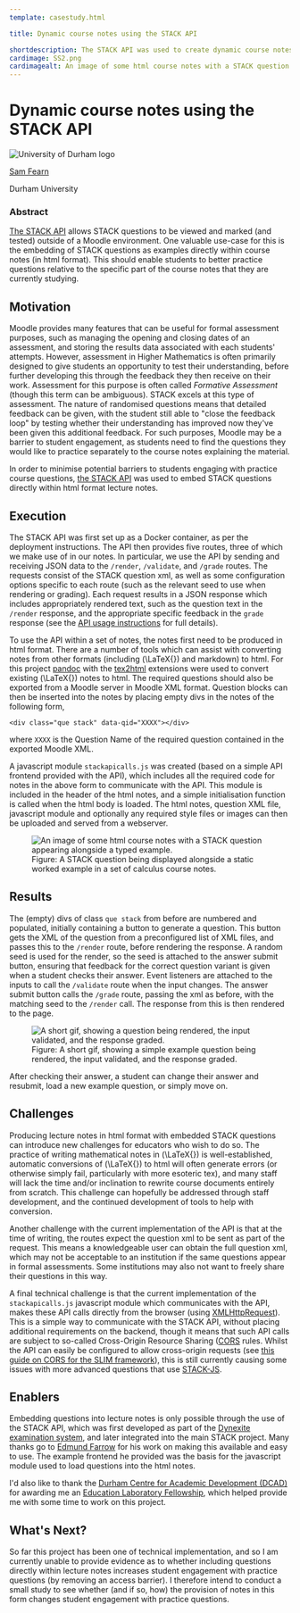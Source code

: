 ```yaml
---
template: casestudy.html

title: Dynamic course notes using the STACK API

shortdescription: The STACK API was used to create dynamic course notes which embed interactive STACK questions alongside other examples directly within accessible html notes.
cardimage: SS2.png
cardimagealt: An image of some html course notes with a STACK question appearing alongside a typed example.
---
```


# Dynamic course notes using the STACK API #

<img class="figure-img img-fluid float-right img-logo" src="../Images/DULogo.png" alt="University of Durham logo">

[Sam Fearn](https://www.maths.dur.ac.uk/users/s.m.fearn/)

Durham University

### Abstract ###

[The STACK API](https://github.com/maths/moodle-qtype_stack/tree/master/api) allows STACK questions to be viewed and marked (and tested) outside of a Moodle environment. One valuable use-case for this is the embedding of STACK questions as examples directly within course notes (in html format). This should enable students to better practice questions relative to the specific part of the course notes that they are currently studying.

## Motivation

Moodle provides many features that can be useful for formal assessment purposes, such as managing the opening and closing dates of an assessment, and storing the results data associated with each students' attempts. However, assessment in Higher Mathematics is often primarily designed to give students an opportunity to test their understanding, before further developing this through the feedback they then receive on their work. Assessment for this purpose is often called *Formative Assessment* (though this term can be ambiguous). STACK excels at this type of assessment. The nature of randomised questions means that detailed feedback can be given, with the student still able to "close the feedback loop" by testing whether their understanding has improved now they've been given this additional feedback. For such purposes, Moodle may be a barrier to student engagement, as students need to find the questions they would like to practice separately to the course notes explaining the material.

In order to minimise potential barriers to students engaging with practice course questions, [the STACK API](https://github.com/maths/moodle-qtype_stack/tree/master/api) was used to embed STACK questions directly within html format lecture notes.

## Execution 

The STACK API was first set up as a Docker container, as per the deployment instructions. The API then provides five routes, three of which we make use of in our notes. In particular, we use the API by sending and receiving JSON data to the `/render`, `/validate`, and `/grade` routes. The requests consist of the STACK question xml, as well as some configuration options specific to each route (such as the relevant seed to use when rendering or grading). Each request results in a JSON response which includes appropriately rendered text, such as the question text in the `/render` response, and the appropriate specific feedback in the `grade` response (see the [API usage instructions](https://github.com/maths/moodle-qtype_stack/tree/master/api#usage-instructions) for full details).

To use the API within a set of notes, the notes first need to be produced in html format. There are a number of tools which can assist with converting notes from other formats (including \(\LaTeX{}\) and markdown) to html. For this project [pandoc](https://pandoc.org) with the [tex2html](https://github.com/samfearn/tex2html) extensions were used to convert existing \(\LaTeX{}\) notes to html. The required questions should also be exported from a Moodle server in Moodle XML format. Question blocks can then be inserted into the notes by placing empty divs in the notes of the following form,
```
<div class="que stack" data-qid="XXXX"></div>
```
where `XXXX` is the Question Name of the required question contained in the exported Moodle XML.

A javascript module `stackapicalls.js` was created (based on a simple API frontend provided with the API), which includes all the required code for notes in the above form to communicate with the API. This module is included in the header of the html notes, and a simple initialisation function is called when the html body is loaded. The html notes, question XML file, javascript module and optionally any required style files or images can then be uploaded and served from a webserver.

<div class="float-none img-middle">
<figure class="figure">
<img class="figure-img img-fluid" src="../Images/StackAPI.png" alt="An image of some html course notes with a STACK question appearing alongside a typed example.">
  <figcaption class="figure-caption">Figure: A STACK question being displayed alongside a static worked example in a set of calculus course notes.
</figcaption>
</figure></div>

## Results 

The (empty) divs of class `que stack` from before are numbered and populated, initially containing a button to generate a question. This button gets the XML of the question from a preconfigured list of XML files, and passes this to the `/render` route, before rendering the response. A random seed is used for the render, so the seed is attached to the answer submit button, ensuring that feedback for the correct question variant is given when a student checks their answer. Event listeners are attached to the inputs to call the `/validate` route when the input changes. The answer submit button calls the `/grade` route, passing the xml as before, with the matching seed to the `/render` call. The response from this is then rendered to the page.

<div class="float-none img-middle">
<figure class="figure">
<img class="figure-img img-fluid" src="../Images/StackAPIgif.gif" alt="A short gif, showing a question being rendered, the input validated, and the response graded. ">
  <figcaption class="figure-caption">Figure: A short gif, showing a simple example question being rendered, the input validated, and the response graded.
</figcaption>
</figure></div>

After checking their answer, a student can change their answer and resubmit, load a new example question, or simply move on.

## Challenges

Producing lecture notes in html format with embedded STACK questions can introduce new challenges for educators who wish to do so. The practice of writing mathematical notes in \(\LaTeX{}\) is well-established, automatic conversions of \(\LaTeX{}\) to html will often generate errors (or otherwise simply fail, particularly with more esoteric tex), and many staff will lack the time and/or inclination to rewrite course documents entirely from scratch. This challenge can hopefully be addressed through staff development, and the continued development of tools to help with conversion.

Another challenge with the current implementation of the API is that at the time of writing, the routes expect the question xml to be sent as part of the request. This means a knowledgeable user can obtain the full question xml, which may not be acceptable to an institution if the same questions appear in formal assessments. Some institutions may also not want to freely share their questions in this way.

A final technical challenge is that the current implementation of the `stackapicalls.js` javascript module which communicates with the API, makes these API calls directly from the browser (using [XMLHttpRequest](https://developer.mozilla.org/en-US/docs/Web/API/XMLHttpRequest)). This is a simple way to communicate with the STACK API, without placing additional requirements on the backend, though it means that such API calls are subject to so-called Cross-Origin Resource Sharing ([CORS](https://developer.mozilla.org/en-US/docs/Web/HTTP/Guides/CORS) rules. Whilst the API can easily be configured to allow cross-origin requests (see [this guide on CORS for the SLIM framework](https://www.slimframework.com/docs/v4/cookbook/enable-cors.html)), this is still currently causing some issues with more advanced questions that use [STACK-JS](https://docs.stack-assessment.org/en/Developer/STACK-JS/).

## Enablers

Embedding questions into lecture notes is only possible through the use of the STACK API, which was first developed as part of the [Dynexite examination system](https://help.itc.rwth-aachen.de/en/service/8d9eb2f36eea4fcaa9abd0e1ca008b22/article/41d91a35d6414293b4346dc656ac3e80/), and later integrated into the main STACK project. Many thanks go to [Edmund Farrow](https://edwebprofiles.ed.ac.uk/profile/edmund-farrow) for his work on making this available and easy to use. The example frontend he provided was the basis for the javascript module used to load questions into the html notes.

I'd also like to thank the [Durham Centre for Academic Development (DCAD)](https://www.durham.ac.uk/departments/centres/academic-development/) for awarding me an [Education Laboratory Fellowship](https://www.durham.ac.uk/departments/centres/academic-development/collaborative-grants/), which helped provide me with some time to work on this project.

## What's Next?

So far this project has been one of technical implementation, and so I am currently unable to provide evidence as to whether including questions directly within lecture notes increases student engagement with practice questions (by removing an access barrier). I therefore intend to conduct a small study to see whether (and if so, how) the provision of notes in this form changes student engagement with practice questions.
